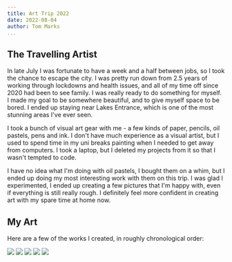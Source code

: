 ```yaml
---
title: Art Trip 2022
date: 2022-08-04
author: Tom Marks
...
```


## The Travelling Artist

In late July I was fortunate to have a week and a half between jobs, so I took the chance to escape the city.
I was pretty run down from 2.5 years of working through lockdowns and health issues, and all of my time off since 2020
had been to see family. I was really ready to do something for myself. I made my goal to be somewhere beautiful,
and to give myself space to be bored. I ended up staying near Lakes Entrance, which is one of the most
stunning areas I've ever seen.

I took a bunch of visual art gear with me - a few kinds of paper, pencils, oil pastels, pens and ink. I don't
have much experience as a visual artist, but I used to spend time in my uni breaks painting when I needed to
get away from computers. I took a laptop, but I deleted my projects from it so that I wasn't tempted to code.

I have no idea what I'm doing with oil pastels, I bought them on a whim, but I ended up doing my most interesting
work with them on this trip. I was glad I experimented, I ended up creating a few pictures that I'm happy with,
even if everything is still really rough. I definitely feel more confident in creating art with my spare time
at home now.

## My Art

Here are a few of the works I created, in roughly chronological order:

<img src="img/2022art/rosella_small.jpeg" />

<img src="img/2022art/cottage_small.jpeg" />

<img src="img/2022art/jetty_small.jpeg" />

<img src="img/2022art/lookout_small.jpeg" />

<img src="img/2022art/magpie_small.jpeg" />


